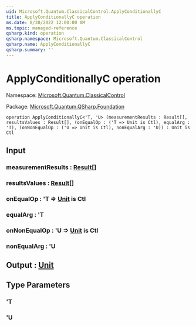 ```yaml
---
uid: Microsoft.Quantum.ClassicalControl.ApplyConditionallyC
title: ApplyConditionallyC operation
ms.date: 8/30/2022 12:00:00 AM
ms.topic: managed-reference
qsharp.kind: operation
qsharp.namespace: Microsoft.Quantum.ClassicalControl
qsharp.name: ApplyConditionallyC
qsharp.summary: ''
---
```


# ApplyConditionallyC operation

Namespace: [Microsoft.Quantum.ClassicalControl](xref:Microsoft.Quantum.ClassicalControl)

Package: [Microsoft.Quantum.QSharp.Foundation](https://nuget.org/packages/Microsoft.Quantum.QSharp.Foundation)




```qsharp
operation ApplyConditionallyC<'T, 'U> (measurementResults : Result[], resultsValues : Result[], (onEqualOp : ('T => Unit is Ctl), equalArg : 'T), (onNonEqualOp : ('U => Unit is Ctl), nonEqualArg : 'U)) : Unit is Ctl
```


## Input

### measurementResults : [Result](xref:microsoft.quantum.qsharp.valueliterals#result-literal)[]




### resultsValues : [Result](xref:microsoft.quantum.qsharp.valueliterals#result-literal)[]




### onEqualOp : 'T => [Unit](xref:microsoft.quantum.qsharp.valueliterals#unit-literal)  is Ctl




### equalArg : 'T




### onNonEqualOp : 'U => [Unit](xref:microsoft.quantum.qsharp.valueliterals#unit-literal)  is Ctl




### nonEqualArg : 'U





## Output : [Unit](xref:microsoft.quantum.qsharp.valueliterals#unit-literal)



## Type Parameters

### 'T


### 'U

